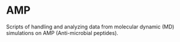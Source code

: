 # AMP
Scripts of handling and analyzing data from molecular dynamic (MD) simulations on AMP (Anti-microbial peptides).
